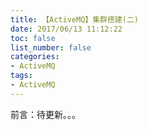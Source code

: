 ```yaml
---
title: 【ActiveMQ】集群搭建(二)
date: 2017/06/13 11:12:22
toc: false
list_number: false
categories:
- ActiveMQ
tags:
- ActiveMQ
---
```


前言：待更新。。。